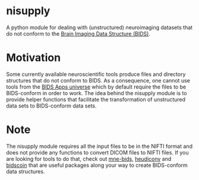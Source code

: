 # nisupply
A python module for dealing with (unstructured) neuroimaging datasets that do not conform to the [Brain Imaging Data Structure (BIDS)](https://bids.neuroimaging.io/).

# Motivation
Some currently available neuroscientific tools produce files and directory structures that do not conform to BIDS. As a consequence, one cannot use tools from the [BIDS Apps universe](https://bids-apps.neuroimaging.io/apps/) which by default require the files to be BIDS-conform in order to work. The idea behind the nisupply module is to provide helper functions that facilitate the transformation of unstructured data sets to BIDS-conform data sets.

# Note
The nisupply module requires all the input files to be in the NIFTI format and does not provide any functions to convert DICOM files to NIFTI files. If you are looking for tools to do that, check out [mne-bids](https://mne.tools/mne-bids/stable/index.html), [heudiconv](https://heudiconv.readthedocs.io/en/latest/) and [bidscoin](https://bidscoin.readthedocs.io/en/latest/) that are useful packages along your way to create BIDS-conform data structures.